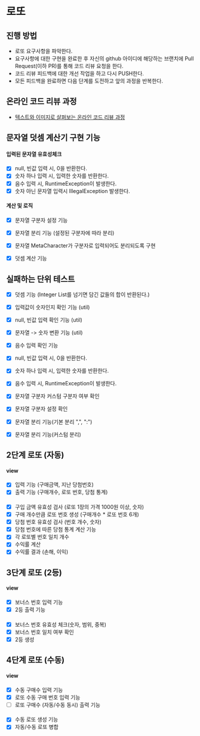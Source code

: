 # 로또
## 진행 방법
* 로또 요구사항을 파악한다.
* 요구사항에 대한 구현을 완료한 후 자신의 github 아이디에 해당하는 브랜치에 Pull Request(이하 PR)를 통해 코드 리뷰 요청을 한다.
* 코드 리뷰 피드백에 대한 개선 작업을 하고 다시 PUSH한다.
* 모든 피드백을 완료하면 다음 단계를 도전하고 앞의 과정을 반복한다.

## 온라인 코드 리뷰 과정
* [텍스트와 이미지로 살펴보는 온라인 코드 리뷰 과정](https://github.com/next-step/nextstep-docs/tree/master/codereview)

## 문자열 덧셈 계산기 구현 기능
#### 입력된 문자열 유효성체크 
* [X] null, 빈값 입력 시, 0을 반환한다.
* [X] 숫자 하나 입력 시, 입력한 숫자를 반환한다. 
* [X] 음수 입력 시, RuntimeException이 발생한다. 
* [X] 숫자 아닌 문자열 입력시 IllegalException 발생한다. 

#### 계산 및 로직 
* [X] 문자열 구분자 설정 기능
* [X] 문자열 분리 기능 (설정된 구분자에 따라 분리)
* [X] 문자열 MetaCharacter가 구분자로 입력되어도 분리되도록 구현

* [X] 덧셈 계산 기능

## 실패하는 단위 테스트
* [X] 덧셈 기능 (Integer List를 넘기면 담긴 값들의 합이 반환된다.)
* [X] 입력값이 숫자인지 확인 기능 (util)
* [X] null, 빈값 입력 확인 기능 (util)
* [X] 문자열 -> 숫자 변환 기능 (util)

* [X] 음수 입력 확인 기능 
* [X] null, 빈값 입력 시, 0을 반환한다.
* [X] 숫자 하나 입력 시, 입력한 숫자를 반환한다. 
* [X] 음수 입력 시, RuntimeException이 발생한다. 

* [X] 문자열 구분자 커스텀 구분자 여부 확인
* [X] 문자열 구분자 설정 확인
* [X] 문자열 분리 기능(기본 분리 ",", ":")
* [X] 문자열 분리 기능(커스텀 분리)

## 2단계 로또 (자동)
#### view
* [X] 입력 기능 (구매금액, 지난 당첨번호)
* [X] 출력 기능 (구매개수, 로또 번호, 당첨 통계)

#### 
* [X] 구입 금액 유효성 검사 (로또 1장의 가격 1000원 이상, 숫자)
* [X] 구매 개수만큼 로또 번호 생성 (구매개수 * 로또 번호 6개)
* [X] 당첨 번호 유효성 검사 (번호 개수, 숫자)
* [X] 당첨 번호에 따른 당첨 통계 계산 기능
* [X] 각 로또별 번호 일치 개수 
* [X] 수익률 계산
* [X] 수익률 결과 (손해, 이익)

## 3단계 로또 (2등)
#### view
* [X] 보너스 번호 입력 기능 
* [X] 2등 출력 기능

#### 
* [X] 보너스 번호 유효성 체크(숫자, 범위, 중복)
* [X] 보너스 번호 일치 여부 확인
* [X] 2등 생성

## 4단계 로또 (수동)
#### view
* [X] 수동 구매수 입력 기능 
* [X] 로또 수동 구매 번호 입력 기능
* [ ] 로또 구매수 (자동/수동 동시) 출력 기능 

#### 
* [X] 수동 로또 생성 기능
* [X] 자동/수동 로또 병합